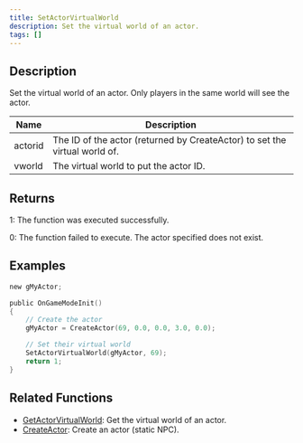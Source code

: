 ```yaml
---
title: SetActorVirtualWorld
description: Set the virtual world of an actor.
tags: []
---
```


<VersionWarn version='SA-MP 0.3.7' />

## Description

Set the virtual world of an actor. Only players in the same world will see the actor.

| Name    | Description                                                                |
| ------- | -------------------------------------------------------------------------- |
| actorid | The ID of the actor (returned by CreateActor) to set the virtual world of. |
| vworld  | The virtual world to put the actor ID.                                     |

## Returns

1: The function was executed successfully.

0: The function failed to execute. The actor specified does not exist.

## Examples

```c
new gMyActor;

public OnGameModeInit()
{
    // Create the actor
    gMyActor = CreateActor(69, 0.0, 0.0, 3.0, 0.0);

    // Set their virtual world
    SetActorVirtualWorld(gMyActor, 69);
    return 1;
}
```

## Related Functions

- [GetActorVirtualWorld](GetActorVirtualWorld): Get the virtual world of an actor.
- [CreateActor](CreateActor): Create an actor (static NPC).
